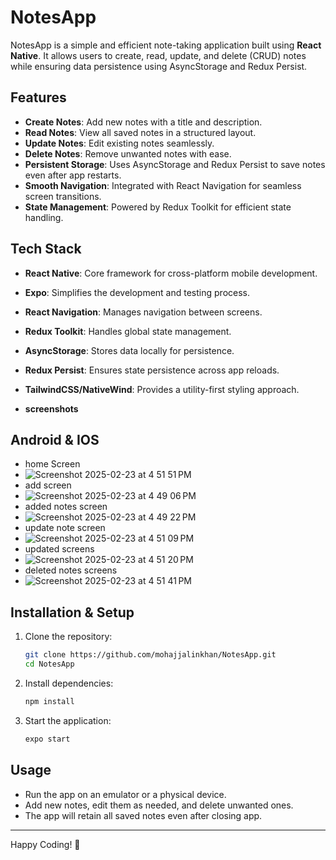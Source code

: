 # NotesApp

NotesApp is a simple and efficient note-taking application built using **React Native**. It allows users to create, read, update, and delete (CRUD) notes while ensuring data persistence using AsyncStorage and Redux Persist.

## Features
- **Create Notes**: Add new notes with a title and description.
- **Read Notes**: View all saved notes in a structured layout.
- **Update Notes**: Edit existing notes seamlessly.
- **Delete Notes**: Remove unwanted notes with ease.
- **Persistent Storage**: Uses AsyncStorage and Redux Persist to save notes even after app restarts.
- **Smooth Navigation**: Integrated with React Navigation for seamless screen transitions.
- **State Management**: Powered by Redux Toolkit for efficient state handling.

## Tech Stack
- **React Native**: Core framework for cross-platform mobile development.
- **Expo**: Simplifies the development and testing process.
- **React Navigation**: Manages navigation between screens.
- **Redux Toolkit**: Handles global state management.
- **AsyncStorage**: Stores data locally for persistence.
- **Redux Persist**: Ensures state persistence across app reloads.
- **TailwindCSS/NativeWind**: Provides a utility-first styling approach.

- **screenshots**
## Android & IOS
- home Screen
- ![Screenshot 2025-02-23 at 4 51 51 PM](https://github.com/user-attachments/assets/f10005c7-d522-4f70-ab0a-9c54e88c45d6)
- add screen
- ![Screenshot 2025-02-23 at 4 49 06 PM](https://github.com/user-attachments/assets/1762987f-9c79-4496-bd65-da240f35dcff)
- added notes screen
- ![Screenshot 2025-02-23 at 4 49 22 PM](https://github.com/user-attachments/assets/4183aefe-0fb9-4301-b063-1959d44df7f4)
- update note screen
- ![Screenshot 2025-02-23 at 4 51 09 PM](https://github.com/user-attachments/assets/4792dd86-f1a3-4df1-ae1a-c79c3ebc550a)
- updated screens
- ![Screenshot 2025-02-23 at 4 51 20 PM](https://github.com/user-attachments/assets/fc7dbfaa-509f-4dd5-9831-3d269fdc9f6e)
- deleted notes screens
- ![Screenshot 2025-02-23 at 4 51 41 PM](https://github.com/user-attachments/assets/c6e4a836-bb53-4ec0-a384-858524ae8dae)



  
## Installation & Setup
1. Clone the repository:
   ```sh
   git clone https://github.com/mohajjalinkhan/NotesApp.git
   cd NotesApp
   ```
2. Install dependencies:
   ```sh
   npm install
   ```
3. Start the application:
   ```sh
   expo start
   ```

## Usage

- Run the app on an emulator or a physical device.
- Add new notes, edit them as needed, and delete unwanted ones.
- The app will retain all saved notes even after closing app.

---
Happy Coding! 🚀

